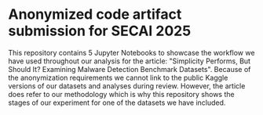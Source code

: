 # Anonymized code artifact submission for SECAI 2025

This repository contains 5 Jupyter Notebooks to showcase the workflow we have used throughout our analysis for the article: "Simplicity Performs, But Should It? Examining Malware Detection Benchmark Datasets".
Because of the anonymization requirements we cannot link to the public Kaggle versions of our datasets and analyses during review. 
However, the article does refer to our methodology which is why this repository shows the stages of our experiment for one of the datasets we have included. 


